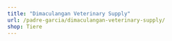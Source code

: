 ```yaml
---
title: "Dimaculangan Veterinary Supply"
url: /padre-garcia/dimaculangan-veterinary-supply/
shop: Tiere
---
```

